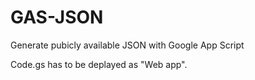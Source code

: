 # GAS-JSON
Generate pubicly available JSON with Google App Script

Code.gs has to be deplayed as "Web app".
